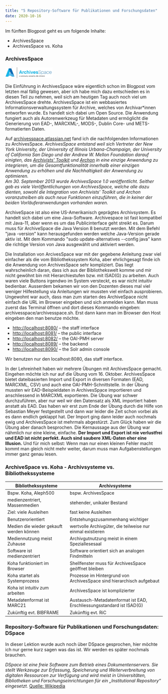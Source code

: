 ```yaml
---
title: "5 Repository-Software für Publikationen und Forschungsdaten"
date: 2020-10-16
---
```



Im fünften Blogpost geht es um folgende Inhalte:
* ArchivesSpace
* ArchivesSpace vs. Koha


### ArchivesSpace
<img alt="ArchivesSpace" src="https://github.com/stemorit/BAIN-Lerntagebuch/blob/master/_posts/img005%20ArchiveSpaceLogo.png?raw=true" width="30%"/>

Die Einführung in ArchivesSpace wäre eigentlich schon im Blogpost vom letzten mal fällig gewesen, aber ich habe mich dazu entschieden es in diesen Teil zu nehmen, weil sich am heutigen Tag auch noch viel um ArchivesSpace drehte. 
ArchivesSpace ist ein webbasiertes Informationsverwaltungssystem für Archive, welches von Archivar\*innen entworfen wurde. Es handelt sich dabei um Open Source. Die Anwendung fungiert auch als Autorenwerkzeug für Metadaten und ermöglicht die Generierung von EAD-, MARCXML-, MODS-, Dublin Core- und METS-formatierten Daten. 

Auf [archivesspace.atlassian.net](https://archivesspace.atlassian.net/wiki/spaces/ADC/overview) fand ich die nachfolgenden Informationen zu ArchivesSpace. *ArchivesSpace entstand weil sich Vertreter der New York University, der University of Illinois Urbana-Champaign, der University of California San Diego und der Andrew W. Mellon Foundation darauf einigten, das [Archivists' Toolkit](http://www.archiviststoolkit.org/)  und [Archon](https://www.archon.org/) in eine einzige Anwendung zu integrieren, um die Gesamtfunktionalität innerhalb einer einzigen Anwendung zu erhöhen und die Nachhaltigkeit der Anwendung zu optimieren.   
Am 30. September 2013 wurde ArchivesSpace 1.0 veröffentlicht.  Seither gab es viele Veröffentlichungen von ArchivesSpace, welche alle dazu dienten, sowohl die Integration von Archivists' Toolkit und Archon voranzutreiben als auch neue Funktionen einzuführen, die in keiner der beiden Vorläuferanwendungen vorhanden waren.*

ArchiveSpace ist also eine US-Amerikanisch geprägtes Archivsystem. Es handelt sich dabei um eine Java-Software. Archivespace ist fast kompatibel mit Java-11, aber wenn es um das Publicinterface geht streikt es. Darum muss für ArchiveSpace die Java Version 8 benutzt werden. Mit dem Befehl "java -version" kann herausgefunden werden welche Java-Version gerade aktiv ist. Mit dem Kommando "sudo update-alternatives --config java" kann die richtige Version von Java ausgewählt und aktiviert werden.

Die Installation von ArcivesSpace war mit der gegebene Anleitung zwar viel einfacher als die vom Bibliothekssystem Koha, aber ehrlichgesagt finde ich die Anwendung von ArchivesSpace sehr kompliziert. Das liegt wahrscheinlich daran, dass ich aus der Bibliothekswelt komme und mir nicht gewöhnt bin mit Hierarchiestufen bzw. mit ISAD(G) zu arbeiten. Auch waren viele Buttons irgendwo im System versteckt, es war nicht intuitiv bedienbar. Ausserdem bekamen wir von den Dozenten dieses mal viel weniger Hilfestellung via Anleitungen wir mussten viel einfach ausprobieren. Ungewohnt war auch, dass man zum starten des ArchiveSpace nicht einfach die URL im Browser eingeben und sich anmelden kann. Man muss zuerst das Terminal öffnen und dort dieses Kommando eingeben: archivesspace/archivesspace.sh. Erst dann kann man im Browser den Host eingeben den man benutze möchte.

* [http://localhost:8080/](http://localhost:8080/) – the staff interface
* [http://localhost:8081/](http://localhost:8081/) – the public interface
* [http://localhost:8082/](http://localhost:8082/) – the OAI-PMH server
* [http://localhost:8089/](http://localhost:8089/) – the backend
* [http://localhost:8090/](http://localhost:8090/) – the Solr admin console

Wir benutzen nur den localhost:8080, das staff interface. 

In der Lehreinheit haben wir mehrere Übungen mit ArchivesSpace gemacht. Eingehen möchte ich nur auf die Übung vom 16. Oktober. ArchivesSpace bietet dateibasierten Import und Export in diversen Formaten (EAD, MARCXML, CSV) und auch eine OAI-PMH-Schnittstelle. In der Übung mussten wir EAD-Beispieldaten in ArchivesSpace importieren und anschliessend in MARCXML exportieren. Die Übung war schwer durchzuführen, aber nur weil wir den Datensatz als XML importiert haben anstatt als EAD. Das haben wir erst zum Ende der Übung durch die Hilfe von Sebastian Meyer festgestellt und dann war leider die Zeit schon vorbei als es dann endlich geklappt hat. Der Import ging dann leider auch nochmals ewig und ArchivesSpace ist mehrmals abgestürzt. Zum Glück haben wir die Übung aber danach besprochen. Die Kernaussage aus der Übung war nähmlich nur eine kleine, einfache. **Der Import und Export ist nie verlustfrei und EAD ist nicht perfekt. Auch sind saubere XML-Daten eher eine Illusion.** Und für mich selbst: Wenn man nur einen kleinen Fehler macht kommt man gleich nicht mehr weiter, darum muss man Aufgabenstellungen immer ganz genau lesen. 


### ArchiveSpace vs. Koha - Archivsysteme vs. Bibliothekssysteme


| Bibliothekssysteme                  | Archivsysteme | 
| -------------                       |---------------| 
| Bspw. Koha, Aleph500          | bspw. ArchivesSpace | 
| medienzentriert, Massenmedien     | stehender, unikaler Bestand    |
| Ziel: viele Ausleihen  |fast keine Ausleihen |
|Benutzerorientiert |Entstehungszusammenhang wichtiger |
|Medien die wieder gekauft werden können |wertvolle Archivgüter, die teilweise nur einmal existieren|
|Mediennutzung meist Zuhause  |Archivgutnutzung meist in einem Speziallesesaal|
|Software ist medienzentriert |Software orientiert sich an analogen Findmitteln |
|Koha funktioniert im Browser | Shellfenster muss für ArchivesSpace geöffnet bleiben |
|Koha startet als Systemprozess |Prozesse im Hintergrund von ArchivesSpace sind hierarchisch aufgebaut|
|Koha ist intuitiv zum arbeiten | ArchivesSpace ist komplizierter|
|Metadatenformat ist MARC21 | Austausch-Metadatenformat ist EAD, Erschliessungsstandard ist ISAD(G)|
|Zukünftig evt. BIBFRAME |Zukünftig evt. RiC |



### Repository-Software für Publikationen und Forschungsdaten: DSpace

In dieser Lektion wurde auch noch über DSpace gesprochen, hier möchte ich nur gerne kurz sagen was das ist. Wir werden es später nochmals brauchen.

*DSpace ist eine freie Software zum Betrieb eines Dokumentenservers. Sie stellt Werkzeuge zur Erfassung, Speicherung und Weiterverbreitung von digitalen Ressourcen zur Verfügung und wird meist in Universitäten, Bibliotheken und Forschungseinrichtungen für ein „Institutional Repository“ eingesetzt.*  [Quelle: Wikipedia](https://de.wikipedia.org/wiki/DSpace_(Software))

